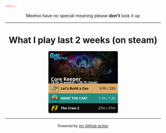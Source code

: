 [![Meehoi Logo](https://github.com/beam41/beam41/raw/master/mh.svg)](https://beam41.github.io/)
<p align="center">Meehoi have no special meaning please <b>don't</b> look it up</p>

<!-- --- -->

<!-- <h1 align="center">Currently listening to</h1> -->

<!-- spotify-listening-svg-start -->
<!-- <p align="center"><a href="https://open.spotify.com/track/1B2zrooBJ6Rc8NIUuS3VDh"><img src="https://raw.githubusercontent.com/beam41/beam41/master/top-song-1693657190961.svg" height="300"/></a></p> -->
<!-- spotify-listening-svg-end -->

---

<h1 align="center">What I play last 2 weeks (on steam)</h1>
<!-- steam-svg-start -->
<p align="center"><a href="http://steamcommunity.com/profiles/76561198062644260"><img src="https://raw.githubusercontent.com/beam41/beam41/master/steam-1727267455830.svg" height="201"/></a></p>
<!-- steam-svg-end -->




---

<p align="center"><small>Powered by <a href="https://github.com/beam41/steam-top-svg">my GitHub action</a></small></p>

